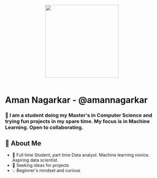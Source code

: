 <p align="center">
  <img src="https://media.giphy.com/media/abUv2kx8CQXNS/giphy.gif" width="240px">
  <br><br>
</p>

# Aman Nagarkar - @amannagarkar

 ### 👋 I am a student doing my Master's in Computer Science and trying fun projects in my spare time. My focus is in Machine Learning. Open to collaborating. 


## 🚀 About Me
- 📖 Full time Student, part time Data analyst. Machine learning novice. Aspiring data scientist.
- 👀 Seeking ideas for projects
- 💡 Beginner's mindset and curious
